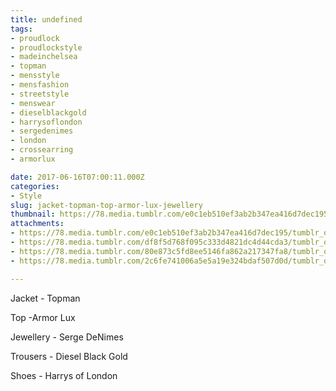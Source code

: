 ```yaml
---
title: undefined
tags:
- proudlock
- proudlockstyle
- madeinchelsea
- topman
- mensstyle
- mensfashion
- streetstyle
- menswear
- dieselblackgold
- harrysoflondon
- sergedenimes
- london
- crossearring
- armorlux

date: 2017-06-16T07:00:11.000Z
categories:
- Style
slug: jacket-topman-top-armor-lux-jewellery
thumbnail: https://78.media.tumblr.com/e0c1eb510ef3ab2b347ea416d7dec195/tumblr_orl3qn3Ph71rhrm24o2_1280.jpg
attachments:
- https://78.media.tumblr.com/e0c1eb510ef3ab2b347ea416d7dec195/tumblr_orl3qn3Ph71rhrm24o2_1280.jpg
- https://78.media.tumblr.com/df8f5d768f095c333d4821dc4d44cda3/tumblr_orl3qn3Ph71rhrm24o5_1280.jpg
- https://78.media.tumblr.com/80e873c5fd8ee5146fa862a217347fa8/tumblr_orl3qn3Ph71rhrm24o1_1280.jpg
- https://78.media.tumblr.com/2c6fe741006a5e5a19e324bdaf507d0d/tumblr_orl3qn3Ph71rhrm24o3_1280.jpg

---
```


Jacket - Topman 

  Top -Armor Lux 

  Jewellery - Serge DeNimes 

  Trousers - Diesel Black Gold 

  Shoes - Harrys of London
